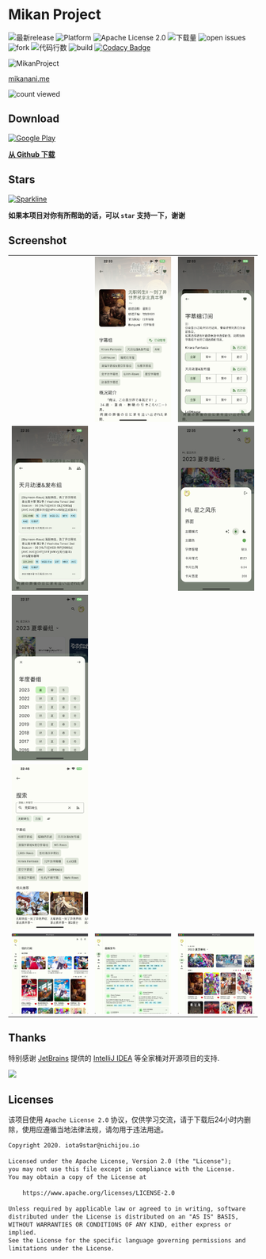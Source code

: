 # Mikan Project

![最新release](https://img.shields.io/github/v/release/iota9star/mikan_flutter) ![Platform](https://img.shields.io/badge/support%20platform-android%20%7C%20ios%20%7C%20windows%20%7C%20macos%20%7C%20linux-green) ![Apache License 2.0](https://img.shields.io/github/license/iota9star/mikan_flutter) ![下载量](https://img.shields.io/github/downloads/iota9star/mikan_flutter/total) ![open issues](https://img.shields.io/github/issues/iota9star/mikan_flutter) ![fork](https://img.shields.io/github/forks/iota9star/mikan_flutter?style=social) ![代码行数](https://img.shields.io/tokei/lines/github/iota9star/mikan_flutter) ![build](https://img.shields.io/github/actions/workflow/status/iota9star/mikan_flutter/build-apps.yml) [![Codacy Badge](https://api.codacy.com/project/badge/Grade/f969750dc4aa424ead664219ddcf321d)](https://app.codacy.com/gh/iota9star/mikan_flutter?utm_source=github.com&utm_medium=referral&utm_content=iota9star/mikan_flutter&utm_campaign=Badge_Grade)

![[MikanProject](https://mikanani.me)](static/art/banner.png)

[mikanani.me](https://mikanani.me)

![count viewed](https://count.getloli.com/get/@iota9star:mikan_flutter?theme=rule34)

## Download

<a href="https://play.google.com/store/apps/details?id=io.nichijou.flutter.mikan" target="_blank"><img alt="Google Play" height="90" src="https://play.google.com/intl/en_US/badges/images/generic/en_badge_web_generic.png"/></a>

[**从 Github 下载**](https://github.com/iota9star/mikan_flutter/releases/latest)

## Stars

[![Sparkline](https://stars.medv.io/iota9star/mikan_flutter.svg)](https://stars.medv.io/iota9star/mikan_flutter)

**如果本项目对你有所帮助的话，可以 `star` 支持一下，谢谢**

## Screenshot  

<table>
  <tr>
    <td><img alt="" src="static/screenshot/IMG_0348.PNG"></td>
    <td><img alt="" src="static/screenshot/IMG_0349.PNG"></td>
    <td><img alt="" src="static/screenshot/IMG_0350.PNG"></td>
  <tr>
  <tr>
    <td><img alt="" src="static/screenshot/IMG_0352.PNG"></td>
    <td><img alt="" src="static/screenshot/IMG_0353.PNG"></td>
    <td><img alt="" src="static/screenshot/IMG_0354.PNG"></td>
  <tr>
  <tr>
    <td><img alt="" src="static/screenshot/IMG_0355.PNG"></td>
    <td><img alt="" src="static/screenshot/IMG_0356.PNG"></td>
    <td><img alt="" src="static/screenshot/IMG_0358.PNG"></td>
  <tr>
  <tr>
    <td><img alt="" src="static/screenshot/IMG_0359.PNG"></td>
    <td><img alt="" src="static/screenshot/IMG_0360.PNG"></td>
    <td><img alt="" src="static/screenshot/IMG_0361.PNG"></td>
  <tr>
  <tr>
    <td><img alt="" src="static/screenshot/img.png"></td>
    <td><img alt="" src="static/screenshot/img_1.png"></td>
    <td><img alt="" src="static/screenshot/img_2.png"></td>
  <tr>
</table>

## Thanks

特别感谢 [JetBrains](https://www.jetbrains.com/?from=mikan_flutter)
提供的 [IntelliJ IDEA](https://www.jetbrains.com/idea)
等全家桶对开源项目的支持.

[<img src="static/jetbrains/jetbrains.png" width="200"/>](https://www.jetbrains.com/?from=mikan_flutter)

## Licenses

该项目使用 `Apache License 2.0` 协议，仅供学习交流，请于下载后24小时内删除，使用应遵循当地法律法规，请勿用于违法用途。

``` text
Copyright 2020. iota9star@nichijou.io

Licensed under the Apache License, Version 2.0 (the "License");
you may not use this file except in compliance with the License.
You may obtain a copy of the License at

    https://www.apache.org/licenses/LICENSE-2.0

Unless required by applicable law or agreed to in writing, software
distributed under the License is distributed on an "AS IS" BASIS,
WITHOUT WARRANTIES OR CONDITIONS OF ANY KIND, either express or implied.
See the License for the specific language governing permissions and
limitations under the License.
```
